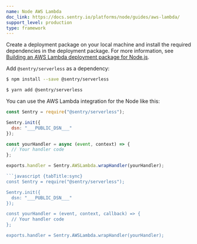 ```yaml
---
name: Node AWS Lambda
doc_link: https://docs.sentry.io/platforms/node/guides/aws-lambda/
support_level: production
type: framework
---
```


Create a deployment package on your local machine and install the required dependencies in the deployment package. For more information, see [Building an AWS Lambda deployment package for Node.js](https://aws.amazon.com/premiumsupport/knowledge-center/lambda-deployment-package-nodejs/).

Add `@sentry/serverless` as a dependency:

```bash {tabTitle:npm}
$ npm install --save @sentry/serverless
```

```bash {tabTitle:Yarn}
$ yarn add @sentry/serverless
```

You can use the AWS Lambda integration for the Node like this:
```javascript {tabTitle:async}
const Sentry = require("@sentry/serverless");

Sentry.init({
  dsn: "___PUBLIC_DSN___"
});

const yourHandler = async (event, context) => {
  // Your handler code
};

exports.handler = Sentry.AWSLambda.wrapHandler(yourHandler);

```javascript {tabTitle:sync}
const Sentry = require("@sentry/serverless");

Sentry.init({
  dsn: "___PUBLIC_DSN___"
});

const yourHandler = (event, context, callback) => {
  // Your handler code
};

exports.handler = Sentry.AWSLambda.wrapHandler(yourHandler);
```
